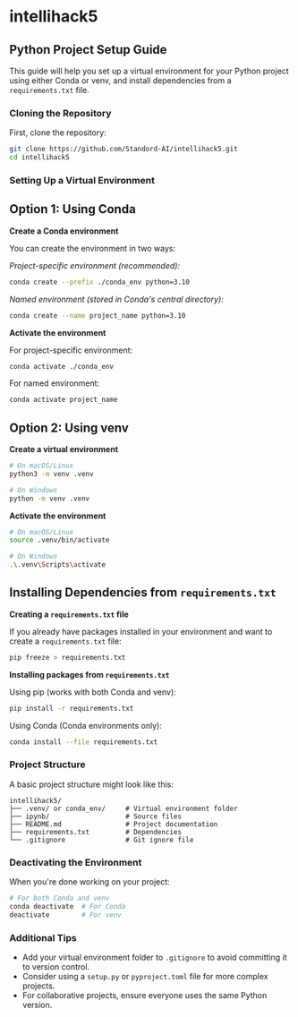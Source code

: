 # intellihack5

## Python Project Setup Guide

This guide will help you set up a virtual environment for your Python project using either Conda or venv, and install dependencies from a `requirements.txt` file.

### Cloning the Repository

First, clone the repository:

```bash
git clone https://github.com/Standord-AI/intellihack5.git
cd intellihack5
```

### Setting Up a Virtual Environment

## Option 1: Using Conda

**Create a Conda environment**

You can create the environment in two ways:

*Project-specific environment (recommended):*

```bash
conda create --prefix ./conda_env python=3.10
```

*Named environment (stored in Conda's central directory):*

```bash
conda create --name project_name python=3.10
```

**Activate the environment**

For project-specific environment:

```bash
conda activate ./conda_env
```

For named environment:

```bash
conda activate project_name
```

## Option 2: Using venv

**Create a virtual environment**

```bash
# On macOS/Linux
python3 -m venv .venv

# On Windows
python -m venv .venv
```

**Activate the environment**

```bash
# On macOS/Linux
source .venv/bin/activate

# On Windows
.\.venv\Scripts\activate
```

## Installing Dependencies from `requirements.txt`

**Creating a `requirements.txt` file**

If you already have packages installed in your environment and want to create a `requirements.txt` file:

```bash
pip freeze > requirements.txt
```

**Installing packages from `requirements.txt`**

Using pip (works with both Conda and venv):

```bash
pip install -r requirements.txt
```

Using Conda (Conda environments only):

```bash
conda install --file requirements.txt
```

### Project Structure

A basic project structure might look like this:

```text
intellihack5/
├── .venv/ or conda_env/     # Virtual environment folder
├── ipynb/                   # Source files
├── README.md                # Project documentation
├── requirements.txt         # Dependencies
└── .gitignore               # Git ignore file
```

### Deactivating the Environment

When you're done working on your project:

```bash
# For both Conda and venv
conda deactivate  # For Conda
deactivate        # For venv
```

### Additional Tips

- Add your virtual environment folder to `.gitignore` to avoid committing it to version control.
- Consider using a `setup.py` or `pyproject.toml` file for more complex projects.
- For collaborative projects, ensure everyone uses the same Python version.

